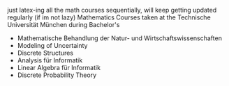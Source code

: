 just latex-ing all the math courses sequentially, will keep getting updated regularly (if im not lazy)
Mathematics Courses taken at the Technische Universität München during Bachelor's
- Mathematische Behandlung der Natur- und Wirtschaftswissenschaften 
- Modeling of Uncertainty 
- Discrete Structures
- Analysis für Informatik
- Linear Algebra für Informatik
- Discrete Probability Theory 


